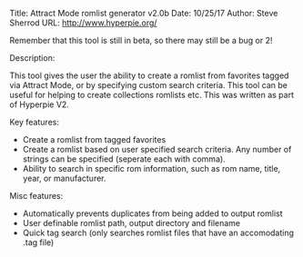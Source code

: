 Title: Attract Mode romlist generator v2.0b
Date: 10/25/17
Author: Steve Sherrod
URL: http://www.hyperpie.org/

Remember that this tool is still in beta, so there may still be a bug or 2!

Description:

This tool gives the user the ability to create a romlist from favorites tagged via Attract Mode, or by
specifying custom search criteria. This tool can be useful for helping to create collections romlists etc.
This was written as part of Hyperpie V2.

Key features:

- Create a romlist from tagged favorites
- Create a romlist based on user specified search criteria. Any number of strings can be specified (seperate each with comma).
- Ability to search in specific rom information, such as rom name, title, year, or manufacturer.

Misc features:

- Automatically prevents duplicates from being added to output romlist
- User definable romlist path, output directory and filename
- Quick tag search (only searches romlist files that have an accomodating .tag file)
